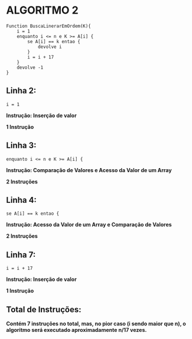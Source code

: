 # ALGORITMO 2

```http
Function BuscaLinerarEmOrdem(K){
    i = 1 
    enquanto i <= n e K >= A[i] {
        se A[i] == k entao {
            devolve i
        }
        i = i + 17 
    }
    devolve -1
}
```

## Linha 2:
```http
i = 1
```
**Instrução: Inserção de valor**

**1 Instrução**

## Linha 3:
```http
enquanto i <= n e K >= A[i] {
```
**Instrução: Comparação de Valores e Acesso da Valor de um Array**

**2 Instruções**

## Linha 4:
```http
se A[i] == k entao {
```
**Instrução: Acesso da Valor de um Array e Comparação de Valores**

**2 Instruções**

## Linha 7: 
```http
i = i + 17
```
**Instrução: Inserção de valor**

**1 Instrução**

## Total de Instruções:

**Contém 7 instruções no total, mas, no pior caso (i sendo maior que n), o algoritmo será executado aproximadamente n/17 vezes.**


